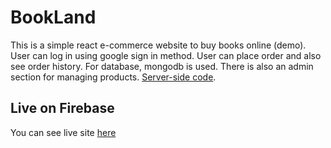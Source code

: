 # BookLand

This is a simple react e-commerce website to buy books online (demo).\
User can log in using google sign in method. User can place order and also see order history. For database, mongodb is used. There is also an admin section for managing products. [Server-side code](https://github.com/Porgramming-Hero-web-course/full-stack-server-SMNAFI).

## Live on Firebase

You can see live site [here](https://bookshop-assignment-10.web.app/)
